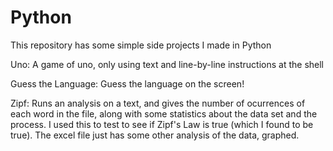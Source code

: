 # Python

This repository has some simple side projects I made in Python

Uno: A game of uno, only using text and line-by-line instructions at the shell

Guess the Language: Guess the language on the screen!

Zipf: Runs an analysis on a text, and gives the number of ocurrences of each word in the file, along with some statistics about the data set and the process. I used this to test to see if Zipf's Law is true (which I found to be true). The excel file just has some other analysis of the data, graphed.